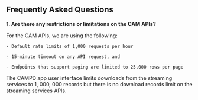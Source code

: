 ## Frequently Asked Questions

**1. Are there any restrictions or limitations on the CAM APIs?**

For the CAM APIs, we are using the following:

    - Default rate limits of 1,000 requests per hour

    - 15-minute timeout on any API request, and

    - Endpoints that support paging are limited to 25,000 rows per page

The CAMPD app user interface limits downloads from the streaming services to 1, 000, 000 records but there is no download records limit on the streaming services APIs.
